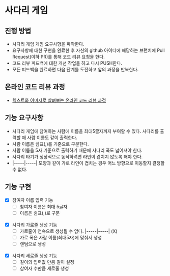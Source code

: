 # 사다리 게임
## 진행 방법
* 사다리 게임 게임 요구사항을 파악한다.
* 요구사항에 대한 구현을 완료한 후 자신의 github 아이디에 해당하는 브랜치에 Pull Request(이하 PR)를 통해 코드 리뷰 요청을 한다.
* 코드 리뷰 피드백에 대한 개선 작업을 하고 다시 PUSH한다.
* 모든 피드백을 완료하면 다음 단계를 도전하고 앞의 과정을 반복한다.

## 온라인 코드 리뷰 과정
* [텍스트와 이미지로 살펴보는 온라인 코드 리뷰 과정](https://github.com/nextstep-step/nextstep-docs/tree/master/codereview)

## 기능 요구사항
* 사다리 게임에 참여하는 사람에 이름을 최대5글자까지 부여할 수 있다. 사다리를 출력할 때 사람 이름도 같이 출력한다.
* 사람 이름은 쉼표(,)를 기준으로 구분한다.
* 사람 이름을 5자 기준으로 출력하기 때문에 사다리 폭도 넓어져야 한다.
* 사다리 타기가 정상적으로 동작하려면 라인이 겹치지 않도록 해야 한다.
* |-----|-----| 모양과 같이 가로 라인이 겹치는 경우 어느 방향으로 이동할지 결정할 수 없다.

## 기능 구현
- [x] 참여자 이름 입력 기능
    - [ ] 참여자 이름은 최대 5글자
    - [ ] 이름은 쉼표(,)로 구분  
  <br/>
- [x] 사다리 가로줄 생성 기능
  - [ ] 가로줄이 연속으로 생성될 수 없다. |-----|-----| (X)
  - [ ] 가로 폭은 사람 이름(최대5자)에 맞춰서 생성
  - [ ] 랜덤으로 생성  
  <br/>
- [x] 사다리 세로줄 생성 기능
  - [ ] 길이의 입력값 만큼 길이 설정
  - [ ] 참여자 수만큼 세로줄 생성
